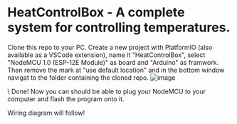 # HeatControlBox - A complete system for controlling temperatures.

Clone this repo to your PC. Create a new project with PlatformIO (also available as a VSCode extension), name it "HeatControlBox", select "NodeMCU 1.0 (ESP-12E Module)" as board and "Arduino" as framwork. Then remove the mark at "use default location" and in the bottom window navigat to the folder containing the cloned repo.
![image](https://github.com/reneas/HeatControlBox/assets/28440614/37057880-323a-4324-a663-6447e6c602da)

\\
Done! Now you can should be able to plug your NodeMCU to your computer and flash the program onto it.

Wiring diagram will follow!
